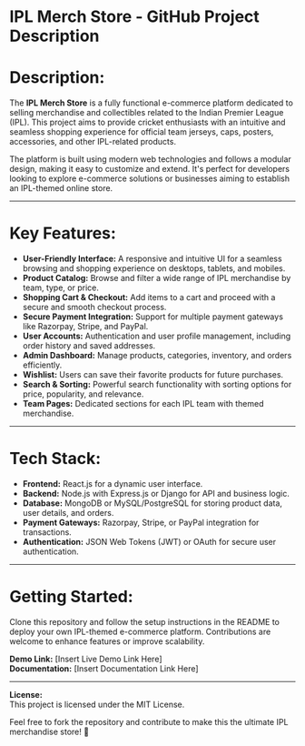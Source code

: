 # IPL Merch Store - GitHub Project Description



# Description:  
The **IPL Merch Store** is a fully functional e-commerce platform dedicated to selling merchandise and collectibles related to the Indian Premier League (IPL). This project aims to provide cricket enthusiasts with an intuitive and seamless shopping experience for official team jerseys, caps, posters, accessories, and other IPL-related products.  

The platform is built using modern web technologies and follows a modular design, making it easy to customize and extend. It's perfect for developers looking to explore e-commerce solutions or businesses aiming to establish an IPL-themed online store.  

---

 # Key Features: 
- **User-Friendly Interface:** A responsive and intuitive UI for a seamless browsing and shopping experience on desktops, tablets, and mobiles.  
- **Product Catalog:** Browse and filter a wide range of IPL merchandise by team, type, or price.  
- **Shopping Cart & Checkout:** Add items to a cart and proceed with a secure and smooth checkout process.  
- **Secure Payment Integration:** Support for multiple payment gateways like Razorpay, Stripe, and PayPal.  
- **User Accounts:** Authentication and user profile management, including order history and saved addresses.  
- **Admin Dashboard:** Manage products, categories, inventory, and orders efficiently.  
- **Wishlist:** Users can save their favorite products for future purchases.  
- **Search & Sorting:** Powerful search functionality with sorting options for price, popularity, and relevance.  
- **Team Pages:** Dedicated sections for each IPL team with themed merchandise.  

---

# Tech Stack:  
- **Frontend:** React.js for a dynamic user interface.  
- **Backend:** Node.js with Express.js or Django for API and business logic.  
- **Database:** MongoDB or MySQL/PostgreSQL for storing product data, user details, and orders.  
- **Payment Gateways:** Razorpay, Stripe, or PayPal integration for transactions.  
- **Authentication:** JSON Web Tokens (JWT) or OAuth for secure user authentication.  

---

# Getting Started:  
Clone this repository and follow the setup instructions in the README to deploy your own IPL-themed e-commerce platform. Contributions are welcome to enhance features or improve scalability.  

**Demo Link:** [Insert Live Demo Link Here]  
**Documentation:** [Insert Documentation Link Here]  

---

**License:**  
This project is licensed under the MIT License.  

Feel free to fork the repository and contribute to make this the ultimate IPL merchandise store! 🌟
